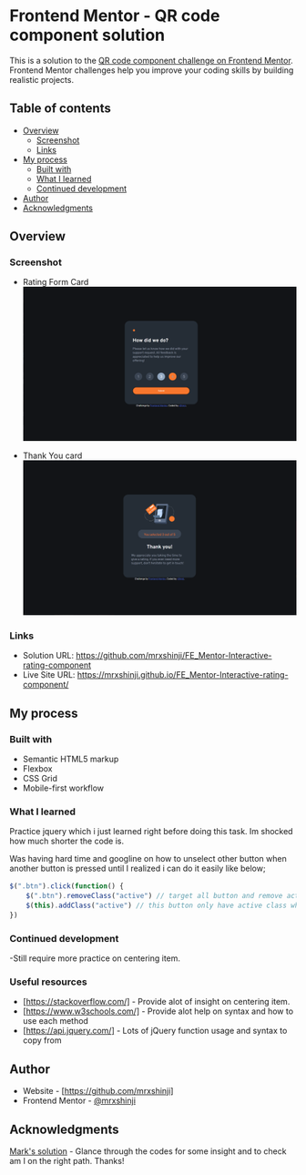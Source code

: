 # Frontend Mentor - QR code component solution

This is a solution to the [QR code component challenge on Frontend Mentor](https://www.frontendmentor.io/challenges/qr-code-component-iux_sIO_H). Frontend Mentor challenges help you improve your coding skills by building realistic projects. 

## Table of contents

- [Overview](#overview)
  - [Screenshot](#screenshot)
  - [Links](#links)
- [My process](#my-process)
  - [Built with](#built-with)
  - [What I learned](#what-i-learned)
  - [Continued development](#continued-development)
- [Author](#author)
- [Acknowledgments](#acknowledgments)


## Overview

### Screenshot
- Rating Form Card
![](./images/for_readme/rating_form.png)

- Thank You card
![](./images/for_readme/rating_thankYou.png)
### Links

- Solution URL: https://github.com/mrxshinji/FE_Mentor-Interactive-rating-component
- Live Site URL: https://mrxshinji.github.io/FE_Mentor-Interactive-rating-component/

## My process

### Built with

- Semantic HTML5 markup
- Flexbox
- CSS Grid
- Mobile-first workflow

### What I learned

Practice jquery which i just learned right before doing this task. Im shocked how much shorter the code is.

Was having hard time and googline on how to unselect other button when another button is pressed until I realized i can do it easily like below;

```js
$(".btn").click(function() {
    $(".btn").removeClass("active") // target all button and remove active class if any
    $(this).addClass("active") // this button only have active class when clicked
})
```

### Continued development

-Still require more practice on centering item.

### Useful resources

- [https://stackoverflow.com/] - Provide alot of insight on centering item.
- [https://www.w3schools.com/] - Provide alot help on syntax and how to use each method
- [https://api.jquery.com/] - Lots of jQuery function usage and syntax to copy from 

## Author

- Website - [https://github.com/mrxshinji]
- Frontend Mentor - [@mrxshinji](https://www.frontendmentor.io/profile/mrxshinji)

## Acknowledgments

[Mark's solution](https://www.frontendmentor.io/solutions/interactive-rating-component-using-html-form-and-javascript-Qm-7QFLxCF) - Glance through the codes for some insight and to check am I on the right path. Thanks!

